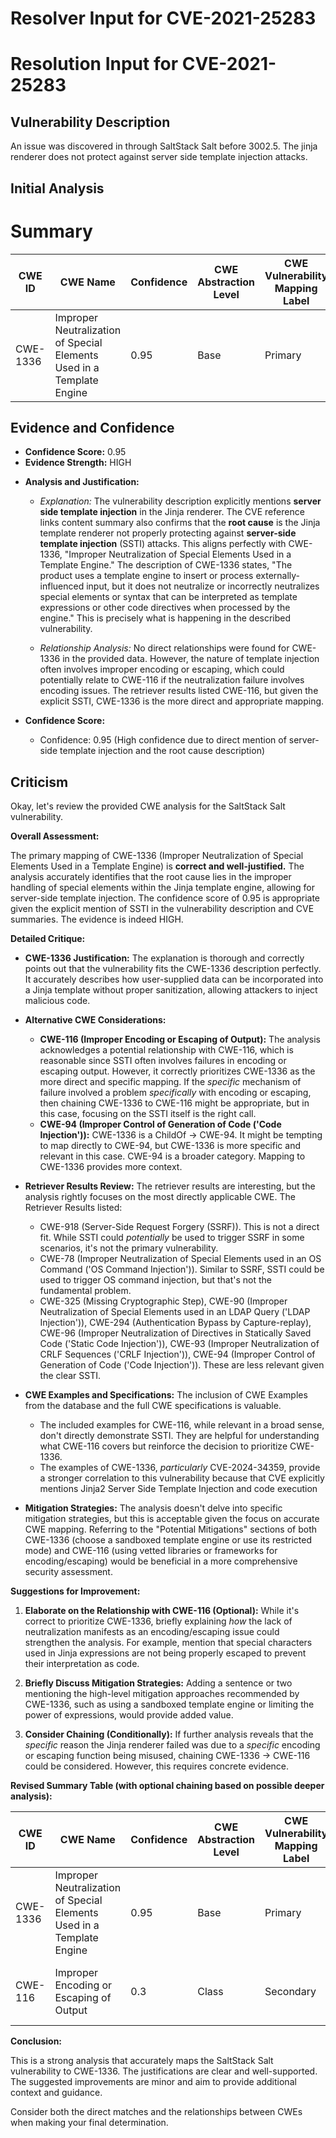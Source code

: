 # Resolver Input for CVE-2021-25283

# Resolution Input for CVE-2021-25283

## Vulnerability Description
An issue was discovered in through SaltStack Salt before 3002.5. The jinja renderer does not protect against server side template injection attacks.

## Initial Analysis
# Summary
| CWE ID    | CWE Name                                                                  | Confidence | CWE Abstraction Level | CWE Vulnerability Mapping Label | CWE-Vulnerability Mapping Notes |
| --------- | ------------------------------------------------------------------------- | ---------- | --------------------- | ------------------------------- | ------------------------------- |
| CWE-1336  | Improper Neutralization of Special Elements Used in a Template Engine    | 0.95       | Base                  | Primary                         | Allowed                       |

## Evidence and Confidence

*   **Confidence Score:** 0.95
*   **Evidence Strength:** HIGH

- **Analysis and Justification:**
  - *Explanation:* The vulnerability description explicitly mentions **server side template injection** in the Jinja renderer. The CVE reference links content summary also confirms that the **root cause** is the Jinja template renderer not properly protecting against **server-side template injection** (SSTI) attacks. This aligns perfectly with CWE-1336, "Improper Neutralization of Special Elements Used in a Template Engine." The description of CWE-1336 states, "The product uses a template engine to insert or process externally-influenced input, but it does not neutralize or incorrectly neutralizes special elements or syntax that can be interpreted as template expressions or other code directives when processed by the engine." This is precisely what is happening in the described vulnerability.

  - *Relationship Analysis:* No direct relationships were found for CWE-1336 in the provided data. However, the nature of template injection often involves improper encoding or escaping, which could potentially relate to CWE-116 if the neutralization failure involves encoding issues. The retriever results listed CWE-116, but given the explicit SSTI, CWE-1336 is the more direct and appropriate mapping.

- **Confidence Score:**
  - Confidence: 0.95 (High confidence due to direct mention of server-side template injection and the root cause description)

## Criticism
Okay, let's review the provided CWE analysis for the SaltStack Salt vulnerability.

**Overall Assessment:**

The primary mapping of CWE-1336 (Improper Neutralization of Special Elements Used in a Template Engine) is **correct and well-justified.** The analysis accurately identifies that the root cause lies in the improper handling of special elements within the Jinja template engine, allowing for server-side template injection. The confidence score of 0.95 is appropriate given the explicit mention of SSTI in the vulnerability description and CVE summaries. The evidence is indeed HIGH.

**Detailed Critique:**

*   **CWE-1336 Justification:** The explanation is thorough and correctly points out that the vulnerability fits the CWE-1336 description perfectly. It accurately describes how user-supplied data can be incorporated into a Jinja template without proper sanitization, allowing attackers to inject malicious code.

*   **Alternative CWE Considerations:**
    *   **CWE-116 (Improper Encoding or Escaping of Output):** The analysis acknowledges a potential relationship with CWE-116, which is reasonable since SSTI often involves failures in encoding or escaping output. However, it correctly prioritizes CWE-1336 as the more direct and specific mapping. If the *specific* mechanism of failure involved a problem *specifically* with encoding or escaping, then chaining CWE-1336 to CWE-116 might be appropriate, but in this case, focusing on the SSTI itself is the right call.
    *   **CWE-94 (Improper Control of Generation of Code ('Code Injection')):**  CWE-1336 is a ChildOf -> CWE-94. It might be tempting to map directly to CWE-94, but CWE-1336 is more specific and relevant in this case. CWE-94 is a broader category. Mapping to CWE-1336 provides more context.

*   **Retriever Results Review:** The retriever results are interesting, but the analysis rightly focuses on the most directly applicable CWE.  The Retriever Results listed:

    *   CWE-918 (Server-Side Request Forgery (SSRF)).  This is not a direct fit. While SSTI could *potentially* be used to trigger SSRF in some scenarios, it's not the primary vulnerability.
    *   CWE-78 (Improper Neutralization of Special Elements used in an OS Command ('OS Command Injection')).  Similar to SSRF, SSTI could be used to trigger OS command injection, but that's not the fundamental problem.
    *   CWE-325 (Missing Cryptographic Step), CWE-90 (Improper Neutralization of Special Elements used in an LDAP Query ('LDAP Injection')), CWE-294 (Authentication Bypass by Capture-replay), CWE-96 (Improper Neutralization of Directives in Statically Saved Code ('Static Code Injection')), CWE-93 (Improper Neutralization of CRLF Sequences ('CRLF Injection')), CWE-94 (Improper Control of Generation of Code ('Code Injection')). These are less relevant given the clear SSTI.

*   **CWE Examples and Specifications:** The inclusion of CWE Examples from the database and the full CWE specifications is valuable.

    *   The included examples for CWE-116, while relevant in a broad sense, don't directly demonstrate SSTI. They are helpful for understanding what CWE-116 covers but reinforce the decision to prioritize CWE-1336.
    *   The examples of CWE-1336, *particularly* CVE-2024-34359, provide a stronger correlation to this vulnerability because that CVE explicitly mentions Jinja2 Server Side Template Injection and code execution

*   **Mitigation Strategies:**  The analysis doesn't delve into specific mitigation strategies, but this is acceptable given the focus on accurate CWE mapping. Referring to the "Potential Mitigations" sections of both CWE-1336 (choose a sandboxed template engine or use its restricted mode) and CWE-116 (using vetted libraries or frameworks for encoding/escaping) would be beneficial in a more comprehensive security assessment.

**Suggestions for Improvement:**

1.  **Elaborate on the Relationship with CWE-116 (Optional):** While it's correct to prioritize CWE-1336, briefly explaining *how* the lack of neutralization manifests as an encoding/escaping issue could strengthen the analysis. For example, mention that special characters used in Jinja expressions are not being properly escaped to prevent their interpretation as code.

2.  **Briefly Discuss Mitigation Strategies:** Adding a sentence or two mentioning the high-level mitigation approaches recommended by CWE-1336, such as using a sandboxed template engine or limiting the power of expressions, would provide added value.
3.  **Consider Chaining (Conditionally):** If further analysis reveals that the *specific* reason the Jinja renderer failed was due to a *specific* encoding or escaping function being misused, chaining CWE-1336 -> CWE-116 could be considered. However, this requires concrete evidence.

**Revised Summary Table (with optional chaining based on possible deeper analysis):**

| CWE ID    | CWE Name                                                                  | Confidence | CWE Abstraction Level | CWE Vulnerability Mapping Label | CWE-Vulnerability Mapping Notes |
| --------- | ------------------------------------------------------------------------- | ---------- | --------------------- | ------------------------------- | ------------------------------- |
| CWE-1336  | Improper Neutralization of Special Elements Used in a Template Engine    | 0.95       | Base                  | Primary                         | Allowed                       |
| CWE-116 | Improper Encoding or Escaping of Output | 0.3 | Class | Secondary | Conditional (if root cause is specifically encoding/escaping related) |

**Conclusion:**

This is a strong analysis that accurately maps the SaltStack Salt vulnerability to CWE-1336. The justifications are clear and well-supported. The suggested improvements are minor and aim to provide additional context and guidance.

Consider both the direct matches and the relationships between CWEs
when making your final determination.
        